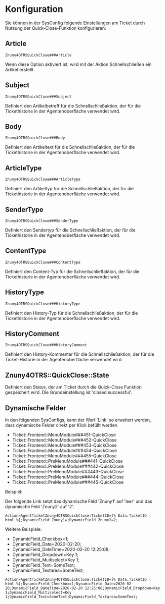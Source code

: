 # Konfiguration

Sie können in der SysConfig folgende Einstellungen am Ticket durch Nutzung der Quick-Close-Funktion konfigurieren:

## Article
`Znuny4OTRSQuickClose###Article`

Wenn diese Option aktiviert ist, wird mit der Aktion Schnellschließen ein Artikel erstellt.

## Subject
`Znuny4OTRSQuickClose###Subject`

Definiert den Artikelbetreff für die Schnellschließaktion, der für die Tickethistorie in der Agentenoberfläche verwendet wird.

## Body
`Znuny4OTRSQuickClose###Body`

Definiert den Artikeltext für die Schnellschließaktion, der für die Tickethistorie in der Agentenoberfläche verwendet wird.

## ArticleType
`Znuny4OTRSQuickClose###ArticleType`

Definiert den Artikeltyp für die Schnellschließaktion, der für die Tickethistorie in der Agentenoberfläche verwendet wird.

## SenderType
`Znuny4OTRSQuickClose###SenderType`

Definiert den Sendertyp für die Schnellschließaktion, der für die Tickethistorie in der Agentenoberfläche verwendet wird.

## ContentType
`Znuny4OTRSQuickClose###ContentType`

Definiert den Content-Typ für die Schnellschließaktion, der für die Tickethistorie in der Agentenoberfläche verwendet wird.

## HistoryType
`Znuny4OTRSQuickClose###HistoryType`

Definiert den History-Typ für die Schnellschließaktion, der für die Tickethistorie in der Agentenoberfläche verwendet wird.

## HistoryComment
`Znuny4OTRSQuickClose###HistoryComment`

Definiert den History-Kommentar für die Schnellschließaktion, der für die Ticket-Historie in der Agentenoberfläche verwendet wird.

## Znuny4OTRS::QuickClose::State
Definiert den Status, der am Ticket durch die Quick-Close Funktion gespeichert wird. Die Grundeinstellung ist 'closed successful'.

## Dynamische Felder

In den folgenden SysConfigs, kann der Wert 'Link' so erweitert werden, dass dynamische Felder direkt per Klick befüllt werden.

- Ticket::Frontend::MenuModule###451-QuickClose
- Ticket::Frontend::MenuModule###452-QuickClose
- Ticket::Frontend::MenuModule###453-QuickClose
- Ticket::Frontend::MenuModule###454-QuickClose
- Ticket::Frontend::MenuModule###455-QuickClose
- Ticket::Frontend::PreMenuModule###441-QuickClose
- Ticket::Frontend::PreMenuModule###442-QuickClose
- Ticket::Frontend::PreMenuModule###443-QuickClose
- Ticket::Frontend::PreMenuModule###444-QuickClose
- Ticket::Frontend::PreMenuModule###445-QuickClose

Beispiel:

Der folgende Link setzt das dynamische Feld 'Znuny1' auf 'leer' und das dynamische Feld 'Znuny2' auf '2'.

```
Action=AgentTicketZnuny4OTRSQuickClose;TicketID=[% Data.TicketID | html %];DynamicField_Znuny1=;DynamicField_Znuny2=2;
```

Weitere Beispiele:

- DynamicField_Checkbox=1;
- DynamicField_Date=2020-02-20;
- DynamicField_DateTime=2020-02-20 12:25:08;
- DynamicField_Dropdown=Key 1;
- DynamicField_Multiselect=Key 1;
- DynamicField_Text=SomeText;
- DynamicField_Textarea=SomeText;

```
Action=AgentTicketZnuny4OTRSQuickClose;TicketID=[% Data.TicketID | html %];DynamicField_Checkbox=1;DynamicField_Date=2020-02-20;DynamicField_DateTime=2020-02-20 12:25:08;DynamicField_Dropdown=Key 1;DynamicField_Multiselect=Key 1;DynamicField_Text=SomeText;DynamicField_Textarea=SomeText;
```
